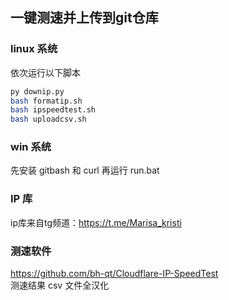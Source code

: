 ## 一键测速并上传到git仓库

### linux 系统
依次运行以下脚本
```bash
py downip.py
bash formatip.sh
bash ipspeedtest.sh
bash uploadcsv.sh
```

### win 系统
先安装 gitbash 和 curl
再运行 run.bat  

### IP 库
ip库来自tg频道：https://t.me/Marisa_kristi

### 测速软件
https://github.com/bh-qt/Cloudflare-IP-SpeedTest  
测速结果 csv 文件全汉化
